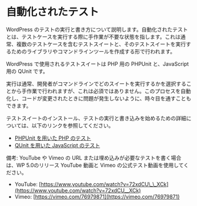 <!--
# Automated Testing
-->

# 自動化されたテスト

<!--
This is an overview of running and writing tests for WordPress. Automated testing is running test cases where manual intervention is not required to run each one. This is usually in the form of writing test suites which have multiple test cases and a library and command line tool that runs the test suite or suites.
-->

WordPress のテストの実行と書き方について説明します。自動化されたテストとは、テストケースを実行する際に手作業が不要な状態を指します。これは通常、複数のテストケースを含むテストスイートと、そのテストスイートを実行するためのライブラリやコマンドラインツールを作成する形で行われます。

<!--
The test suites WordPress uses are PHPUnit for PHP and QUnit for JavaScript.
-->

WordPress で使用されるテストスイートは PHP 用の PHPUnit と、JavaScript 用の QUnit です。

<!--
Execution is usually manual, from the developer choosing which suites on the command line to run, but this isn’t required. The process could be automated and looked over from time to time to ensure that when the code changed, no problems were introduced.
-->

実行は通常、開発者がコマンドラインでどのスイートを実行するかを選択することから手作業で行われますが、これは必須ではありません。このプロセスを自動化し、コードが変更されたときに問題が発生しないように、時々目を通すこともできます。

<!--
For more information on getting started installing the test suites and running and writing tests, follow the links below:
-->

テストスイートのインストール、テストの実行と書き込みを始めるための詳細については、以下のリンクを参照してください。

<!--
*   [Testing PHP with PHPUnit](https://make.wordpress.org/core/handbook/testing/phpunit/)
*   [Testing JavaScript with QUnit](https://make.wordpress.org/core/handbook/testing/phpunit/qunit/)
-->

*   [PHPUnit を用いた PHP のテスト](https://ja.wordpress.org/team/handbook/core/testing/phpunit/)
*   [QUnit を用いた JavaScript のテスト](https://ja.wordpress.org/team/handbook/core/testing/phpunit/qunit/)

<!--
Note: If writing a test requiring a YouTube or Vimeo URL/embed, please use the WP 5.0 release YouTube video and the official Vimeo test video:
-->

備考: YouTube や Vimeo の URL または埋め込みが必要なテストを書く場合は、WP 5.0のリリース YouTube 動画と Vimeo の公式テスト動画を使用してください。

<!--
*   YouTube: [https://www.youtube.com/watch?v=72xdCU\_\_XCk](https://www.youtube.com/watch?v=72xdCU__XCk)
*   Vimeo: [https://vimeo.com/76979871](https://vimeo.com/76979871)
-->

*   YouTube: [https://www.youtube.com/watch?v=72xdCU\_\_XCk](https://www.youtube.com/watch?v=72xdCU__XCk)
*   Vimeo: [https://vimeo.com/76979871](https://vimeo.com/76979871)
